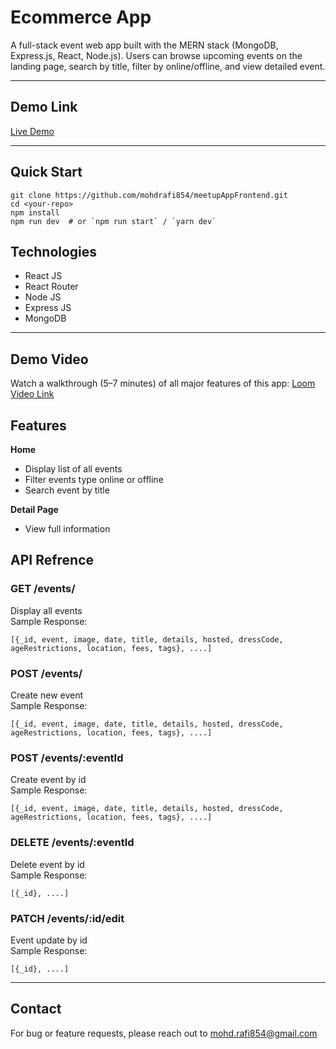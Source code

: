 # Ecommerce App

A full-stack event web app built with the MERN stack (MongoDB, Express.js, React, Node.js). Users can browse upcoming events on the landing page, search by title, filter by online/offline, and view detailed event.

---

## Demo Link

[Live Demo](https://meetup-event.vercel.app)

---

## Quick Start
```
git clone https://github.com/mohdrafi854/meetupAppFrontend.git
cd <your-repo>
npm install
npm run dev  # or `npm run start` / `yarn dev`
```

## Technologies
- React JS
- React Router
- Node JS
- Express JS
- MongoDB
---

## Demo Video
Watch a walkthrough (5–7 minutes) of all major features of this app: [Loom Video Link]()

## Features
**Home**
- Display list of all events
- Filter events type online or offline
- Search event by title

**Detail Page**
- View full information

## API Refrence

### **GET /events/**<br>
Display all events<br>
Sample Response:<br>
```
[{_id, event, image, date, title, details, hosted, dressCode, ageRestrictions, location, fees, tags}, ....]
```



### **POST /events/**<br>
Create new event<br>
Sample Response:<br>
```
[{_id, event, image, date, title, details, hosted, dressCode, ageRestrictions, location, fees, tags}, ....]
```

### **POST /events/:eventId**<br>
Create event by id<br>
Sample Response:<br>
```
[{_id, event, image, date, title, details, hosted, dressCode, ageRestrictions, location, fees, tags}, ....]
```



### **DELETE /events/:eventId**<br>
Delete event by id<br>
Sample Response:<br>
```
[{_id}, ....]
```



### **PATCH /events/:id/edit**<br>
Event update by id<br>
Sample Response:<br>
```
[{_id}, ....]
```
---

## Contact
For bug or feature requests, please reach out to mohd.rafi854@gmail.com
